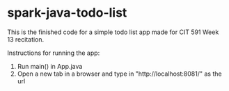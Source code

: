 # spark-java-todo-list

This is the finished code for a simple todo list app made for CIT 591 Week 13 recitation.

Instructions for running the app:
1. Run main() in App.java
2. Open a new tab in a browser and type in "http://localhost:8081/" as the url
